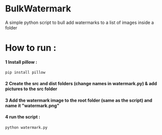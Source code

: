 # BulkWatermark

A simple python script to bull add watermarks to a list of images inside a folder

# How to run :

#### 1 Install pillow :

`pip install pillow`

#### 2 Create the src and dist folders (change names in watermark.py) & add pictures to the src folder

#### 3 Add the watermark image to the root folder (same as the script) and name it "watermark.png"

#### 4 run the script :

`python watermark.py`
